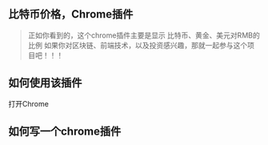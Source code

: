 ## 比特币价格，Chrome插件
> 正如你看到的，这个chrome插件主要是显示 比特币、黄金、美元对RMB的比例
> 如果你对区块链、前端技术，以及投资感兴趣，那就一起参与这个项目吧！！！

## 如何使用该插件
打开Chrome

## 如何写一个chrome插件
